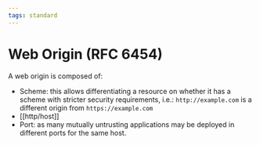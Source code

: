 ```yaml
---
tags: standard
---
```


# Web Origin (RFC 6454)
A web origin is composed of:

* Scheme: this allows differentiating a resource on whether it has a scheme with stricter security requirements, i.e.: `http://example.com` is a different origin from `https://example.com`
* [[http/host]]
* Port: as many mutually untrusting applications may be deployed in different ports for the same host.

